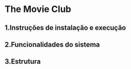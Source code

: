 # The Movie Club

## 1.Instruções de instalação e execução

## 2.Funcionalidades do sistema

## 3.Estrutura
